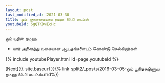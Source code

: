 ```yaml
---
layout: post
last_modified_at: 2021-03-30
title: ஓம் ஞானகாமயாய நமஹ ௧௦௮ டைம்ஸ்
youtubeId: 6gQTKDvEcHc
---
```

 
 
 ஓம் யுதின் நமஹ  
 
 -  யார் அனைத்து வகையான ஆயுதங்களையும் கொண்டு செல்கிறார்கள் 
 
  
 
  
 
 
 
 
 
 


{% include youtubePlayer.html id=page.youtubeId %}
 
[Next]({{ site.baseurl }}{% link  split2/_posts/2016-03-05-ஓம் பூரிதக்ஷிணாய நமஹ ௧௦௮ டைம்ஸ்.md%})
 
